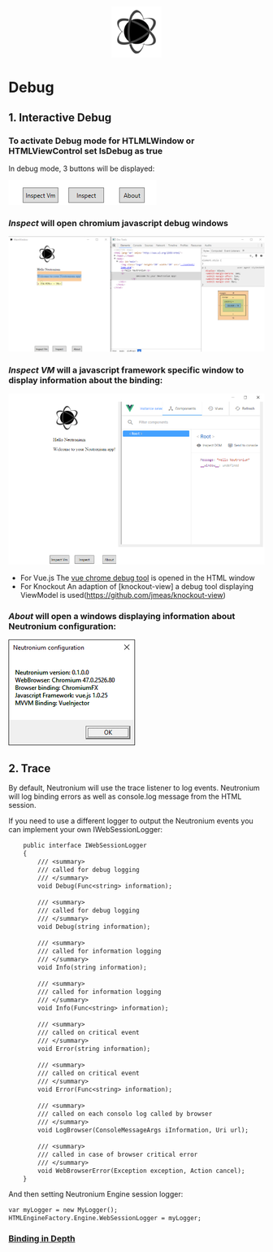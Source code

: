 <p align="center"><img <p align="center"><img width="100"src="../../Deploy/logo.png"></p>

# Debug

## 1. Interactive Debug

### To activate Debug mode for HTLMLWindow or HTMLViewControl set IsDebug as true

In debug mode, 3 buttons will be displayed:

![debug buttons](../images/DebugButtons.png)


### _Inspect_ will open chromium javascript debug windows
![inspect](../images/DebugInspect.png)



### _Inspect VM_ will a javascript framework specific window to display information about the binding:
![InspectVM](../images/DebugInspectVM.png)

* For Vue.js
The [vue chrome debug tool](https://github.com/vuejs/vue-devtools) is opened in the HTML window
* For Knockout
An adaption of [knockout-view] a debug tool displaying ViewModel is used(https://github.com/jmeas/knockout-view)

### _About_ will open a windows displaying information about Neutronium configuration:
![About](../images/About.png)


## 2. Trace 

By default, Neutronium will use the trace listener to log events. 
Neutronium will log binding errors as well as console.log message from the HTML session. 

If you need to use a different logger to output the Neutronium events you can implement your own IWebSessionLogger:


```CSharp
    public interface IWebSessionLogger
    {
        /// <summary>
        /// called for debug logging
        /// </summary>
        void Debug(Func<string> information);

        /// <summary>
        /// called for debug logging
        /// </summary>
        void Debug(string information);

        /// <summary>
        /// called for information logging
        /// </summary>
        void Info(string information);

        /// <summary>
        /// called for information logging 
        /// </summary>
        void Info(Func<string> information);

        /// <summary>
        /// called on critical event 
        /// </summary>
        void Error(string information);

        /// <summary>
        /// called on critical event 
        /// </summary>
        void Error(Func<string> information);

        /// <summary>
        /// called on each consolo log called by browser 
        /// </summary>
        void LogBrowser(ConsoleMessageArgs iInformation, Uri url);

        /// <summary>
        /// called in case of browser critical error
        /// </summary>
        void WebBrowserError(Exception exception, Action cancel);
    }
```

And then setting Neutronium Engine session logger:

```CSharp
var myLogger = new MyLogger();
HTMLEngineFactory.Engine.WebSessionLogger = myLogger;

```

### [Binding in Depth](./Binding-in-Depth)